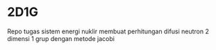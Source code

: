 # 2D1G
Repo tugas sistem energi nuklir membuat perhitungan difusi neutron 2 dimensi 1 grup dengan metode jacobi
